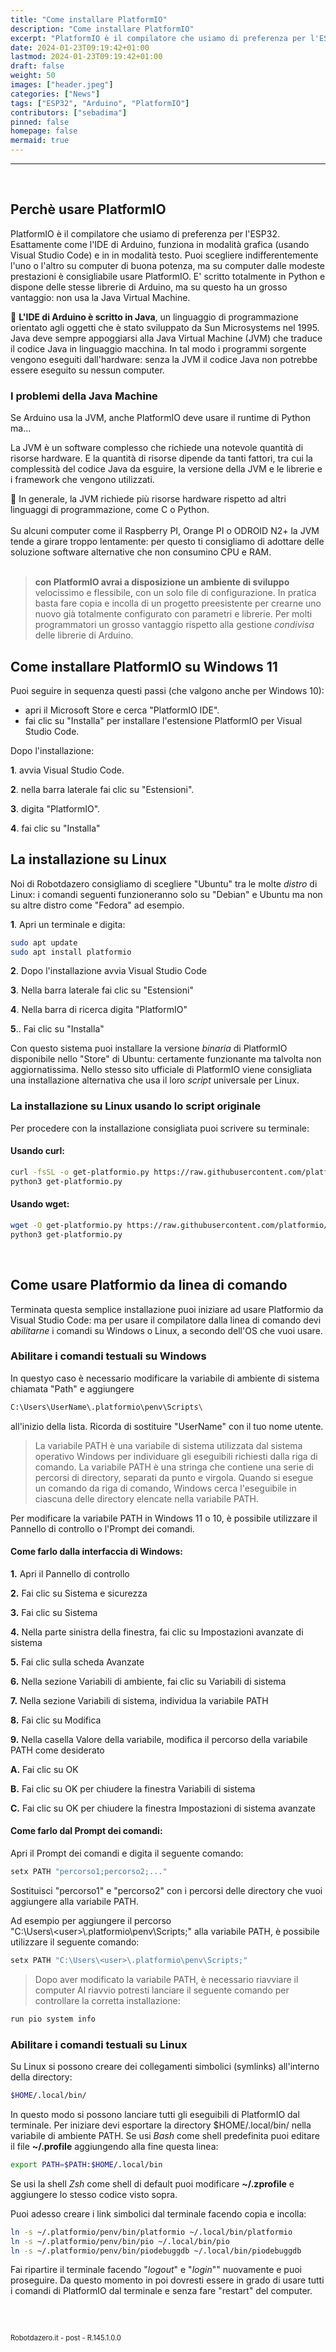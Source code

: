 ```yaml
---
title: "Come installare PlatformIO"
description: "Come installare PlatformIO"
excerpt: "PlatformIO è il compilatore che usiamo di preferenza per l'ESP32. Esattamente Come l'IDE si Arduino può funzionare sia in modalità grafica (usando Visual Code) sia in modalità testo da terminale..."
date: 2024-01-23T09:19:42+01:00
lastmod: 2024-01-23T09:19:42+01:00
draft: false
weight: 50
images: ["header.jpeg"]
categories: ["News"]
tags: ["ESP32", "Arduino", "PlatformIO"]
contributors: ["sebadima"]
pinned: false
homepage: false
mermaid: true
---
```




<hr>
<br>

## Perchè usare PlatformIO

PlatformIO è il compilatore che usiamo di preferenza per l'ESP32. Esattamente come l'IDE di Arduino, funziona in modalità grafica (usando Visual Studio Code) e in in modalità testo. Puoi scegliere indifferentemente l'uno o l'altro su computer di buona potenza, ma su computer dalle modeste prestazioni è consigliabile usare PlatformIO. E' scritto totalmente in Python e dispone delle stesse librerie di Arduino, ma su questo ha un grosso vantaggio: non usa la Java Virtual Machine.

<div class="alert alert-doks d-flexflex-shrink-1" role="alert">🔑
<strong>L'IDE di Arduino è scritto in Java</strong>, un linguaggio di programmazione orientato agli oggetti che è stato sviluppato da Sun Microsystems nel 1995. Java deve sempre appoggiarsi alla Java Virtual Machine (JVM) che traduce il codice Java in linguaggio macchina. In tal modo i programmi sorgente vengono eseguiti dall'hardware: senza la JVM il codice Java non potrebbe essere eseguito su nessun computer.</div>


### I problemi della Java Machine

Se Arduino usa la JVM, anche PlatformIO deve usare il runtime di Python ma...

La JVM è un software complesso che richiede una notevole quantità di risorse hardware. E la quantità di risorse dipende da tanti fattori, tra cui la complessità del codice Java da esguire, la versione della JVM e le librerie e i framework che vengono utilizzati. 

<div class="alert alert-doks d-flexflex-shrink-1" role="alert">🔑
In generale, la JVM richiede più risorse hardware rispetto ad altri linguaggi di programmazione, come C o Python.</div>

<br>
Su alcuni computer come il Raspberry PI, Orange PI o ODROID N2+ la JVM tende a girare troppo lentamente: per questo ti consigliamo di adottare delle soluzione software alternative che non consumino CPU e RAM.

<br>
<br>

> <strong>con PlatformIO avrai a disposizione un ambiente di sviluppo</strong> velocissimo e flessibile, con un solo file di configurazione. In pratica basta fare copia e incolla di un progetto preesistente per crearne uno nuovo già totalmente configurato con parametri e librerie. Per molti programmatori un grosso vantaggio rispetto alla gestione *condivisa* delle librerie di Arduino.


## Come installare PlatformIO su Windows 11

Puoi seguire in sequenza questi passi (che valgono anche per Windows 10):

- apri il Microsoft Store e cerca "PlatformIO IDE".
- fai clic su "Installa" per installare l'estensione PlatformIO per Visual Studio Code.

Dopo l'installazione:

<strong>1</strong>. avvia Visual Studio Code.

<strong>2</strong>. nella barra laterale fai clic su "Estensioni".

<strong>3</strong>. digita "PlatformIO".

<strong>4</strong>. fai clic su "Installa"



## La installazione su Linux

Noi di Robotdazero consigliamo di scegliere "Ubuntu" tra le molte *distro* di Linux: i comandi seguenti funzioneranno solo su "Debian" e Ubuntu ma non su altre distro come "Fedora" ad esempio.

<strong>1</strong>. Apri un terminale e digita:

```bash
sudo apt update
sudo apt install platformio
```


<strong>2</strong>. Dopo l'installazione avvia Visual Studio Code

<strong>3</strong>. Nella barra laterale fai clic su "Estensioni"

<strong>4</strong>. Nella barra di ricerca digita "PlatformIO"

<strong>5</strong>.. Fai clic su "Installa"


Con questo sistema puoi installare la versione *binaria* di PlatformIO disponibile nello "Store" di Ubuntu: certamente funzionante ma talvolta non aggiornatissima. Nello stesso sito ufficiale di PlatformIO viene consigliata una installazione alternativa che usa il loro *script* universale per Linux.


### La installazione su Linux usando lo script originale

Per procedere con la installazione consigliata puoi scrivere su terminale:

#### Usando curl:

```bash
curl -fsSL -o get-platformio.py https://raw.githubusercontent.com/platformio/platformio-core-installer/master/get-platformio.py
python3 get-platformio.py
```

#### Usando wget:

```bash
wget -O get-platformio.py https://raw.githubusercontent.com/platformio/platformio-core-installer/master/get-platformio.py
python3 get-platformio.py
```

<br>

## Come usare Platformio da linea di comando

Terminata questa semplice installazione puoi iniziare ad usare Platformio da Visual Studio Code: ma per usare il compilatore dalla linea di comando devi *abilitarne* i comandi su Windows o Linux, a secondo dell'OS che vuoi usare.


### Abilitare i comandi testuali su Windows


In questyo caso è necessario modificare la variabile di ambiente di sistema chiamata "Path" e aggiungere 

```bash
C:\Users\UserName\.platformio\penv\Scripts\
```

all'inizio della lista. Ricorda di sostituire "UserName" con il tuo nome utente.


> La variabile PATH è una variabile di sistema utilizzata dal sistema operativo Windows per individuare gli eseguibili richiesti dalla riga di comando. La variabile PATH è una stringa che contiene una serie di percorsi di directory, separati da punto e virgola. Quando si esegue un comando da riga di comando, Windows cerca l'eseguibile in ciascuna delle directory elencate nella variabile PATH.



Per modificare la variabile PATH in Windows 11 o 10, è possibile utilizzare il Pannello di controllo o l'Prompt dei comandi.


#### Come farlo dalla interfaccia di Windows:

<strong>1.</strong> Apri il Pannello di controllo

<strong>2.</strong> Fai clic su Sistema e sicurezza

<strong>3.</strong> Fai clic su Sistema

<strong>4.</strong> Nella parte sinistra della finestra, fai clic su Impostazioni avanzate di sistema

<strong>5.</strong> Fai clic sulla scheda Avanzate

<strong>6.</strong> Nella sezione Variabili di ambiente, fai clic su Variabili di sistema

<strong>7.</strong> Nella sezione Variabili di sistema, individua la variabile PATH

<strong>8.</strong> Fai clic su Modifica

<strong>9.</strong> Nella casella Valore della variabile, modifica il percorso della variabile PATH come desiderato

<strong>A.</strong> Fai clic su OK

<strong>B.</strong> Fai clic su OK per chiudere la finestra Variabili di sistema

<strong>C.</strong> Fai clic su OK per chiudere la finestra Impostazioni di sistema avanzate



#### Come farlo dal Prompt dei comandi:



Apri il Prompt dei comandi e digita il seguente comando:

```bash
setx PATH "percorso1;percorso2;..."
```
Sostituisci "percorso1" e "percorso2" con i percorsi delle directory che vuoi aggiungere alla variabile PATH.

Ad esempio per aggiungere il percorso<br> "C:\Users\\\<user>\\\.platformio\penv\Scripts;" alla variabile PATH, è possibile utilizzare il seguente comando:

```bash
setx PATH "C:\Users\<user>\.platformio\penv\Scripts;"
```


> Dopo aver modificato la variabile PATH, è necessario riavviare il computer Al riavvio potresti lanciare il seguente comando per controllare la corretta installazione:

```bash
run pio system info 
```

### Abilitare i comandi testuali su Linux

Su Linux si possono creare dei collegamenti simbolici (symlinks) all'interno della directory: 

```bash
$HOME/.local/bin/ 
```

In questo modo si possono lanciare tutti gli eseguibili di PlatformIO dal terminale. Per iniziare devi esportare la directory  $HOME/.local/bin/ nella variabile di ambiente PATH. Se usi *Bash* come shell predefinita puoi editare il file **~/.profile** aggiungendo alla fine questa linea:

```bash
export PATH=$PATH:$HOME/.local/bin
```
Se usi la shell *Zsh* come shell di default puoi modificare **~/.zprofile** e aggiungere lo stesso codice visto sopra.


Puoi adesso creare i link simbolici dal terminale facendo copia e incolla:

```bash
ln -s ~/.platformio/penv/bin/platformio ~/.local/bin/platformio
ln -s ~/.platformio/penv/bin/pio ~/.local/bin/pio
ln -s ~/.platformio/penv/bin/piodebuggdb ~/.local/bin/piodebuggdb
```

Fai ripartire il terminale facendo "*logout*" e "*login*"" nuovamente e puoi proseguire. Da questo momento in poi dovresti essere in grado di usare tutti i comandi di PlatformIO dal terminale e senza fare "restart" del computer.

<br>
<br>
<p style="font-size: 0.80em;">Robotdazero.it -  post - R.145.1.0.0</p>